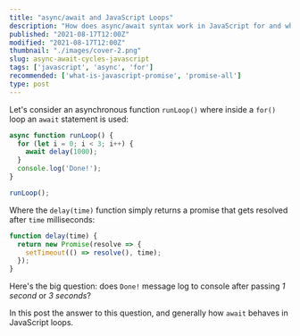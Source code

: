 ```yaml
---
title: "async/await and JavaScript Loops"
description: "How does async/await syntax work in JavaScript for and while loops"
published: "2021-08-17T12:00Z"
modified: "2021-08-17T12:00Z"
thumbnail: "./images/cover-2.png"
slug: async-await-cycles-javascript
tags: ['javascript', 'async', 'for']
recommended: ['what-is-javascript-promise', 'promise-all']
type: post
---
```


Let's consider an asynchronous function `runLoop()` where inside a `for()` loop an `await` statement is used:

```javascript
async function runLoop() {
  for (let i = 0; i < 3; i++) {
    await delay(1000);
  }
  console.log('Done!');
}

runLoop();
```

Where the `delay(time)` function simply returns a promise that gets resolved after `time` milliseconds:

```javascript
function delay(time) {
  return new Promise(resolve => {
    setTimeout(() => resolve(), time);
  });
}
```

Here's the big question: does `Done!` message log to console after passing *1 second* or *3 seconds*? 

In this post the answer to this question, and generally how `await` behaves in JavaScript loops.  